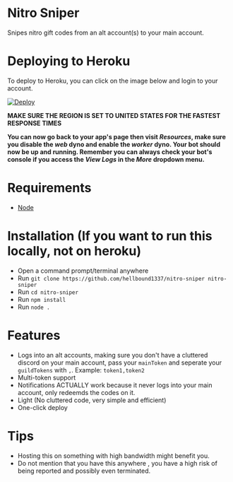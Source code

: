 # Nitro Sniper
Snipes nitro gift codes from an alt account(s) to your main account.

# Deploying to Heroku

To deploy to Heroku, you can click on the image below and login to your account.

[![Deploy](https://www.herokucdn.com/deploy/button.svg)](https://heroku.com/deploy?template=https://github.com/eggw/nitro-sniper)

**MAKE SURE THE REGION IS SET TO UNITED STATES FOR THE FASTEST RESPONSE TIMES**

**You can now go back to your app's page then visit *Resources*, make sure you disable the *web* dyno and enable the *worker* dyno. Your bot should now be up and running. Remember you can always check your bot's console if you access the *View Logs* in the *More* dropdown menu.**

# Requirements
- [Node](https://nodejs.org/en/)

# Installation (If you want to run this locally, not on heroku)
- Open a command prompt/terminal anywhere
- Run `git clone https://github.com/hellbound1337/nitro-sniper nitro-sniper`
- Run `cd nitro-sniper`
- Run `npm install`
- Run `node .`

# Features
- Logs into an alt accounts, making sure you don't have a cluttered discord on your main account, pass your `mainToken` and seperate your `guildTokens` with `,`. Example: `token1,token2`
- Multi-token support
- Notifications ACTUALLY work because it never logs into your main account, only redeemds the codes on it.
- Light (No cluttered code, very simple and efficient)
- One-click deploy

# Tips
- Hosting this on something with high bandwidth might benefit you.
- Do not mention that you have this anywhere , you have a high risk of being reported and possibly even terminated.
